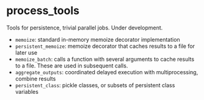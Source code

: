 process_tools
=============

Tools for persistence, trivial parallel jobs. Under development.

* `memoize`: standard in-memory memoize decorator implementation
* `persistent_memoize`: memoize decorator that caches results to a file for later use
* `memoize_batch`: calls a function with several arguments to cache results to a file. These are used in subsequent calls.
* `aggregate_outputs`: coordinated delayed execution with multiprocessing, combine results
* `persistent_class`: pickle classes, or subsets of persistent class variables
